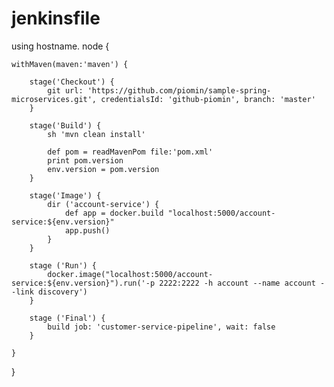 # jenkinsfile
 using hostname.
node {

    withMaven(maven:'maven') {

        stage('Checkout') {
            git url: 'https://github.com/piomin/sample-spring-microservices.git', credentialsId: 'github-piomin', branch: 'master'
        }

        stage('Build') {
            sh 'mvn clean install'

            def pom = readMavenPom file:'pom.xml'
            print pom.version
            env.version = pom.version
        }

        stage('Image') {
            dir ('account-service') {
                def app = docker.build "localhost:5000/account-service:${env.version}"
                app.push()
            }
        }

        stage ('Run') {
            docker.image("localhost:5000/account-service:${env.version}").run('-p 2222:2222 -h account --name account --link discovery')
        }

        stage ('Final') {
            build job: 'customer-service-pipeline', wait: false
        }      

    }

}
